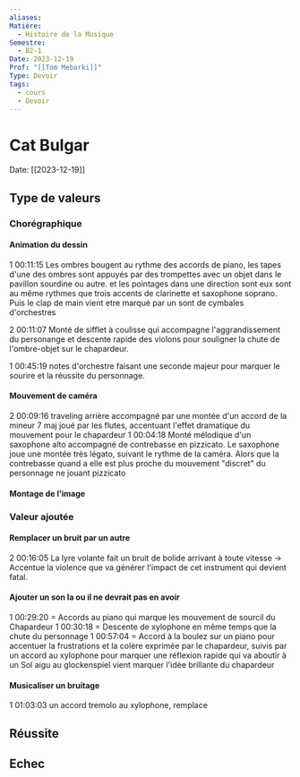 ```yaml
---
aliases: 
Matière:
  - Histoire de la Musique
Semestre:
  - B2-1
Date: 2023-12-19
Prof: "[[Tom Mebarki]]"
Type: Devoir
tags:
  - cours
  - Devoir
---
```

# Cat Bulgar
Date: [[2023-12-19]] 
## Type de valeurs
### Chorégraphique
#### Animation du dessin 

1 00:11:15 Les ombres bougent au rythme des accords de piano, les tapes d'une des ombres sont appuyés par des trompettes avec un objet dans le pavillon sourdine ou autre. et les pointages dans une direction sont eux sont au même rythmes que trois accents de clarinette et saxophone soprano.  Puis le clap de main vient etre marqué par un sont de cymbales d'orchestres

2 00:11:07 Monté de sifflet à coulisse qui accompagne l'aggrandissement du personange et descente rapide des violons pour souligner la chute de l'ombre-objet sur le chapardeur. 

1 00:45:19 notes d'orchestre faisant une seconde majeur pour marquer le sourire et la réussite du personnage. 
#### Mouvement de caméra
2 00:09:16 traveling arrière accompagné par une montée d'un accord de la mineur 7 maj joué par les flutes, accentuant l'effet dramatique du mouvement pour le chapardeur 
1 00:04:18 Monté mélodique d'un saxophone alto accompagné de contrebasse en pizzicato. Le saxophone joue une montée très légato, suivant le rythme de la caméra. Alors que la contrebasse quand a elle est plus proche du mouvement "discret" du personnage ne jouant pizzicato

#### Montage de l'image

### Valeur ajoutée
#### Remplacer un bruit par un autre
2 00:16:05 La lyre volante fait un bruit de bolide arrivant à toute vitesse → Accentue la violence que va générer l'impact de cet instrument qui devient fatal. 
#### Ajouter un son la ou il ne devrait pas en avoir
1 00:29:20 = Accords au piano qui marque les mouvement de sourcil du Chapardeur
1 00:30:18 = Descente de xylophone en même temps que la chute du personnage
1 00:57:04 = Accord à la boulez sur un piano pour accentuer la frustrations et la colère exprimée par le chapardeur, suivis par un accord au xylophone pour marquer une réflexion rapide qui va aboutir à un Sol aigu au glockenspiel vient marquer l'idée brillante du chapardeur



#### Musicaliser un bruitage
1 01:03:03 un accord tremolo au xylophone, remplace 


## Réussite

## Echec
